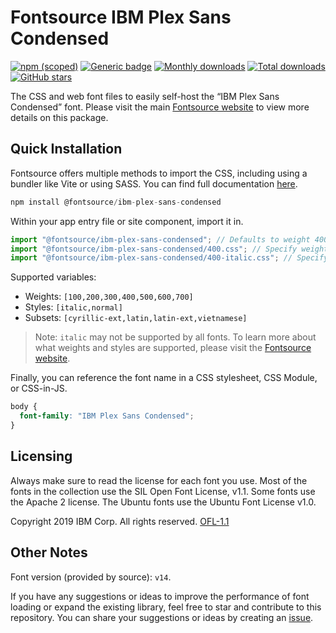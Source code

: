 # Fontsource IBM Plex Sans Condensed

[![npm (scoped)](https://img.shields.io/npm/v/@fontsource/ibm-plex-sans-condensed?color=brightgreen)](https://www.npmjs.com/package/@fontsource/ibm-plex-sans-condensed) [![Generic badge](https://img.shields.io/badge/fontsource-passing-brightgreen)](https://github.com/fontsource/fontsource) [![Monthly downloads](https://badgen.net/npm/dm/@fontsource/ibm-plex-sans-condensed)](https://github.com/fontsource/fontsource) [![Total downloads](https://badgen.net/npm/dt/@fontsource/ibm-plex-sans-condensed)](https://github.com/fontsource/fontsource) [![GitHub stars](https://img.shields.io/github/stars/fontsource/fontsource.svg?style=social&label=Star)](https://github.com/fontsource/fontsource/stargazers)

The CSS and web font files to easily self-host the “IBM Plex Sans Condensed” font. Please visit the main [Fontsource website](https://fontsource.org/fonts/ibm-plex-sans-condensed) to view more details on this package.

## Quick Installation

Fontsource offers multiple methods to import the CSS, including using a bundler like Vite or using SASS. You can find full documentation [here](https://fontsource.org/docs/getting-started/introduction).

```javascript
npm install @fontsource/ibm-plex-sans-condensed
```

Within your app entry file or site component, import it in.

```javascript
import "@fontsource/ibm-plex-sans-condensed"; // Defaults to weight 400
import "@fontsource/ibm-plex-sans-condensed/400.css"; // Specify weight
import "@fontsource/ibm-plex-sans-condensed/400-italic.css"; // Specify weight and style
```

Supported variables:
- Weights: `[100,200,300,400,500,600,700]`
- Styles: `[italic,normal]`
- Subsets: `[cyrillic-ext,latin,latin-ext,vietnamese]`

> Note: `italic` may not be supported by all fonts. To learn more about what weights and styles are supported, please visit the [Fontsource website](https://fontsource.org/fonts/ibm-plex-sans-condensed).

Finally, you can reference the font name in a CSS stylesheet, CSS Module, or CSS-in-JS.

```css
body {
  font-family: "IBM Plex Sans Condensed";
}
```

## Licensing
Always make sure to read the license for each font you use. Most of the fonts in the collection use the SIL Open Font License, v1.1. Some fonts use the Apache 2 license. The Ubuntu fonts use the Ubuntu Font License v1.0.

Copyright 2019 IBM Corp. All rights reserved.
[OFL-1.1](https://openfontlicense.org)

## Other Notes
Font version (provided by source): `v14`.

If you have any suggestions or ideas to improve the performance of font loading or expand the existing library, feel free to star and contribute to this repository. You can share your suggestions or ideas by creating an [issue](https://github.com/fontsource/fontsource/issues).